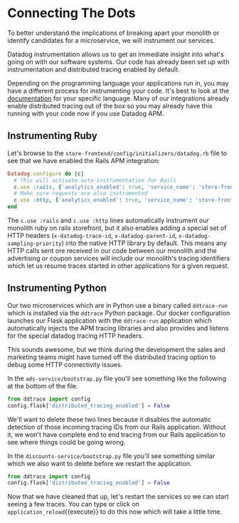 # Connecting The Dots

To better understand the implications of breaking apart your monolith or identify candidates for a microservice, we will instrument our services.

Datadog instrumentation allows us to get an immediate insight into what's going on with our software systems. Our code has already been set up with instrumentation and distributed tracing enabled by default.

Depending on the programming language your applications run in, you may have a different process for instrumenting your code. It's best to look at the [documentation](https://docs.datadoghq.com/tracing/setup/) for your specific language. Many of our integrations already enable distributed tracing out of the box so you may already have this running with your code now if you use Datadog APM.

## Instrumenting Ruby

Let's browse to the `store-frontend/config/initializers/datadog.rb` file to see that we have enabled the Rails APM integration:

```ruby
Datadog.configure do |c|
  # This will activate auto-instrumentation for Rails
  c.use :rails, {'analytics_enabled': true, 'service_name': 'store-frontend', 'cache_service': 'store-frontend-cache', 'database_service': 'store-frontend-sqlite'}
  # Make sure requests are also instrumented
  c.use :http, {'analytics_enabled': true, 'service_name': 'store-frontend'}
end
```

The `c.use :rails` and `c.use :http` lines automatically instrument our monolith ruby on rails storefront, but it also enables adding a special set of HTTP headers (`x-datadog-trace-id`, `x-datadog-parent-id`, `x-datadog-sampling-priority`) into the native HTTP library by default. This means any HTTP calls sent ore received in our code between our monolith and the advertising or coupon services will include our monolith's tracing identifiers which let us resume traces started in other applications for a given request.

## Instrumenting Python

Our two microservices which are in Python use a binary called `ddtrace-run` which is installed via the `ddtrace` Python package. Our docker configuration launches our Flask application with the `ddtrace-run` application which automatically injects the APM tracing libraries and also provides and listens for the special datadog tracing HTTP headers.

This sounds awesome, but we think during the development the sales and marketing teams might have turned off the distributed tracing option to debug some HTTP connectivity issues.

In the `ads-service/bootstrap.py` file you'll see something like the following at the bottom of the file.

```python
from ddtrace import config
config.flask['distributed_tracing_enabled'] = False
```

We'll want to delete these two lines because it disables the automatic detection of those incoming tracing IDs from our Rails application. Without it, we won't have complete end to end tracing from our Rails application to see where things could be going wrong.

In the `discounts-service/bootstrap.py` file you'll see something similar which we also want to delete before we restart the application.

```python
from ddtrace import config
config.flask['distributed_tracing_enabled'] = False
```

Now that we have cleaned that up, let's restart the services so we can start seeing a few traces. You can type or click on `application_reload`{{execute}} to do this now which will take a little time.
